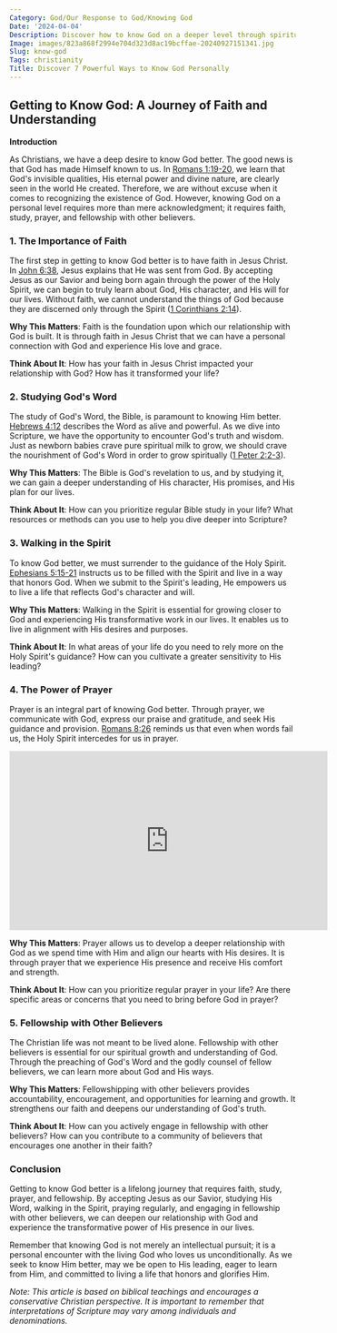 ```yaml
---
Category: God/Our Response to God/Knowing God
Date: '2024-04-04'
Description: Discover how to know God on a deeper level through spirituality and faith. Explore ways to strengthen your connection with the divine in this enlightening article.
Image: images/823a868f2994e704d323d8ac19bcffae-20240927151341.jpg
Slug: know-god
Tags: christianity
Title: Discover 7 Powerful Ways to Know God Personally
---
```


## Getting to Know God: A Journey of Faith and Understanding

**Introduction**

As Christians, we have a deep desire to know God better. The good news is that God has made Himself known to us. In [Romans 1:19-20](https://www.bibleref.com/Romans/1/Romans-1-19.html), we learn that God's invisible qualities, His eternal power and divine nature, are clearly seen in the world He created. Therefore, we are without excuse when it comes to recognizing the existence of God. However, knowing God on a personal level requires more than mere acknowledgment; it requires faith, study, prayer, and fellowship with other believers.

### 1. The Importance of Faith

The first step in getting to know God better is to have faith in Jesus Christ. In [John 6:38](https://www.bibleref.com/John/6/John-6-38.html), Jesus explains that He was sent from God. By accepting Jesus as our Savior and being born again through the power of the Holy Spirit, we can begin to truly learn about God, His character, and His will for our lives. Without faith, we cannot understand the things of God because they are discerned only through the Spirit ([1 Corinthians 2:14](https://www.bibleref.com/1-Corinthians/2/1-Corinthians-2-14.html)).

**Why This Matters**: Faith is the foundation upon which our relationship with God is built. It is through faith in Jesus Christ that we can have a personal connection with God and experience His love and grace.

**Think About It**: How has your faith in Jesus Christ impacted your relationship with God? How has it transformed your life?

### 2. Studying God's Word

The study of God's Word, the Bible, is paramount to knowing Him better. [Hebrews 4:12](https://www.bibleref.com/Hebrews/4/Hebrews-4-12.html) describes the Word as alive and powerful. As we dive into Scripture, we have the opportunity to encounter God's truth and wisdom. Just as newborn babies crave pure spiritual milk to grow, we should crave the nourishment of God's Word in order to grow spiritually ([1 Peter 2:2-3](https://www.bibleref.com/1-Peter/2/1-Peter-2-2.html)).

**Why This Matters**: The Bible is God's revelation to us, and by studying it, we can gain a deeper understanding of His character, His promises, and His plan for our lives.

**Think About It**: How can you prioritize regular Bible study in your life? What resources or methods can you use to help you dive deeper into Scripture?

### 3. Walking in the Spirit

To know God better, we must surrender to the guidance of the Holy Spirit. [Ephesians 5:15-21](https://www.bibleref.com/Ephesians/5/Ephesians-5-15.html) instructs us to be filled with the Spirit and live in a way that honors God. When we submit to the Spirit's leading, He empowers us to live a life that reflects God's character and will.

**Why This Matters**: Walking in the Spirit is essential for growing closer to God and experiencing His transformative work in our lives. It enables us to live in alignment with His desires and purposes.

**Think About It**: In what areas of your life do you need to rely more on the Holy Spirit's guidance? How can you cultivate a greater sensitivity to His leading?

### 4. The Power of Prayer

Prayer is an integral part of knowing God better. Through prayer, we communicate with God, express our praise and gratitude, and seek His guidance and provision. [Romans 8:26](https://www.bibleref.com/Romans/8/Romans-8-26.html) reminds us that even when words fail us, the Holy Spirit intercedes for us in prayer.


<iframe width="560" height="315" src="https://www.youtube.com/embed/gaS59ddVkao" frameborder="0" allow="autoplay; encrypted-media" allowfullscreen></iframe>


**Why This Matters**: Prayer allows us to develop a deeper relationship with God as we spend time with Him and align our hearts with His desires. It is through prayer that we experience His presence and receive His comfort and strength.

**Think About It**: How can you prioritize regular prayer in your life? Are there specific areas or concerns that you need to bring before God in prayer?

### 5. Fellowship with Other Believers

The Christian life was not meant to be lived alone. Fellowship with other believers is essential for our spiritual growth and understanding of God. Through the preaching of God's Word and the godly counsel of fellow believers, we can learn more about God and His ways.

**Why This Matters**: Fellowshipping with other believers provides accountability, encouragement, and opportunities for learning and growth. It strengthens our faith and deepens our understanding of God's truth.

**Think About It**: How can you actively engage in fellowship with other believers? How can you contribute to a community of believers that encourages one another in their faith?

### Conclusion

Getting to know God better is a lifelong journey that requires faith, study, prayer, and fellowship. By accepting Jesus as our Savior, studying His Word, walking in the Spirit, praying regularly, and engaging in fellowship with other believers, we can deepen our relationship with God and experience the transformative power of His presence in our lives.

Remember that knowing God is not merely an intellectual pursuit; it is a personal encounter with the living God who loves us unconditionally. As we seek to know Him better, may we be open to His leading, eager to learn from Him, and committed to living a life that honors and glorifies Him.

*Note: This article is based on biblical teachings and encourages a conservative Christian perspective. It is important to remember that interpretations of Scripture may vary among individuals and denominations.*